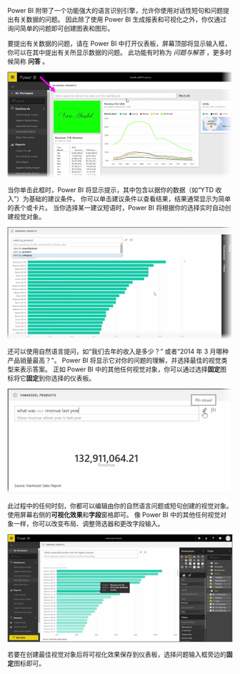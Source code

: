 Power BI 附带了一个功能强大的语言识别引擎，允许你使用对话性短句和问题提出有关数据的问题。 因此除了使用 Power BI 生成报表和可视化之外，你仅通过询问简单的问题即可创建图表和图形。

要提出有关数据的问题，请在 Power BI 中打开仪表板，屏幕顶部将显示输入框，你可以在其中提出有关所显示数据的问题。 此功能有时称为 *问题与解答* ，更多时候简称 **问答** 。

![](media/4-3-asking-questions-natural-language/4-3_1.png)

当你单击此框时，Power BI 将显示提示，其中包含以据你的数据（如“YTD 收入”）为基础的建议条件。 你可以单击建议条件以查看结果，结果通常显示为简单的表个或卡片。 当你选择某一建议短语时，Power BI 将根据你的选择实时自动创建视觉对象。

![](media/4-3-asking-questions-natural-language/4-3_2.png)

还可以使用自然语言提问，如“我们去年的收入是多少？” 或者“2014 年 3 月哪种产品销量最高？”。 Power BI 将显示它对你的问题的理解，并选择最佳的视觉类型来表示答案。 正如 Power BI 中的其他任何视觉对象，你可以通过选择**固定**图标将它**固定**到你选择的仪表板。

![](media/4-3-asking-questions-natural-language/4-3_3.png)

此过程中的任何时刻，你都可以编辑由你的自然语言问题或短句创建的视觉对象。 使用屏幕右侧的**可视化效果**和**字段**窗格即可。 像 Power BI 中的其他任何视觉对象一样，你可以改变布局、调整筛选器和更改字段输入。

![](media/4-3-asking-questions-natural-language/4-3_4.png)

若要在创建最佳视觉对象后将可视化效果保存到仪表板，选择问题输入框旁边的**固定**图标即可。

